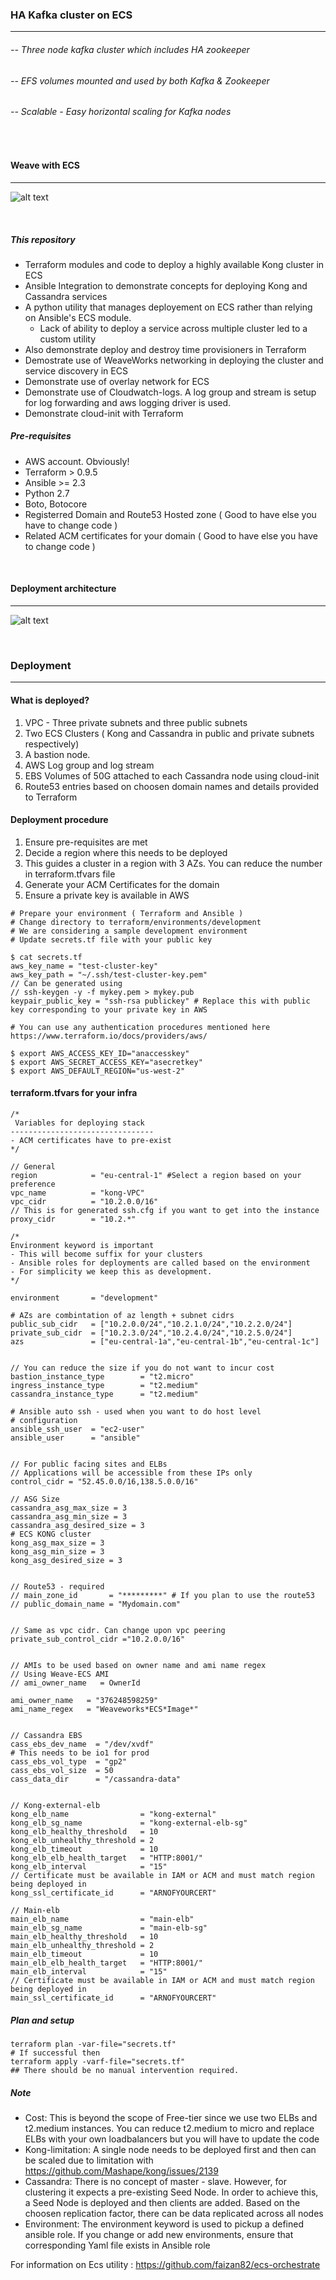 ### HA Kafka cluster on ECS
---  


###### -- Three node kafka cluster which includes HA zookeeper
###### -- EFS volumes mounted and used by both Kafka & Zookeeper
###### -- Scalable - Easy horizontal scaling for Kafka nodes

<br />

#### Weave with ECS
---

![alt text](https://raw.githubusercontent.com/GloballogicPractices/ECS-kafka/master/images/kafka-on-ecs.png)

<br />



##### This repository
- Terraform modules and code to deploy a highly available Kong cluster in ECS
- Ansible Integration to demonstrate concepts for deploying Kong and Cassandra services
- A python utility that manages deployement on ECS rather than relying on Ansible's ECS module.
  -  Lack of ability to deploy a service across multiple cluster led to a custom utility
- Also demonstrate deploy and destroy time provisioners in Terraform
- Demostrate use of WeaveWorks networking in deploying the cluster and service discovery in ECS
- Demonstrate use of overlay network for ECS
- Demonstrate use of Cloudwatch-logs. A log group and stream is setup for log forwarding and aws logging driver is used.
- Demonstrate cloud-init with Terraform




##### Pre-requisites
- AWS account. Obviously!
- Terraform > 0.9.5
- Ansible >= 2.3
- Python 2.7
- Boto, Botocore
- Registerred Domain and Route53 Hosted zone ( Good to have else you have to change code )
- Related ACM certificates for your domain ( Good to have else you have to change code )

<br />

#### Deployment architecture
---
![alt text](https://raw.githubusercontent.com/faizan82/ECS-kong/master/images/kong-architecture.png)


<br />

### Deployment
---
#### What is deployed?
1. VPC - Three private subnets and three public subnets
2. Two ECS Clusters ( Kong and Cassandra in public and private subnets respectively)
3. A bastion node.
4. AWS Log group and log stream
5. EBS Volumes of 50G attached to each Cassandra node using cloud-init
6. Route53 entries based on choosen domain names and details provided to Terraform


#### Deployment procedure
1. Ensure pre-requisites are met
2. Decide a region where this needs to be deployed
3. This guides a cluster in a region with 3 AZs. You can reduce the number in terraform.tfvars file
4. Generate your ACM Certificates for the domain
5. Ensure a private key is available in AWS


```shell
# Prepare your environment ( Terraform and Ansible )
# Change directory to terraform/environments/development
# We are considering a sample development environment
# Update secrets.tf file with your public key

$ cat secrets.tf
aws_key_name = "test-cluster-key"
aws_key_path = "~/.ssh/test-cluster-key.pem"
// Can be generated using
// ssh-keygen -y -f mykey.pem > mykey.pub
keypair_public_key = "ssh-rsa publickey" # Replace this with public key corresponding to your private key in AWS

# You can use any authentication procedures mentioned here https://www.terraform.io/docs/providers/aws/

$ export AWS_ACCESS_KEY_ID="anaccesskey"
$ export AWS_SECRET_ACCESS_KEY="asecretkey"
$ export AWS_DEFAULT_REGION="us-west-2"

```

#### terraform.tfvars for your infra

```shell
/*
 Variables for deploying stack
--------------------------------
- ACM certificates have to pre-exist
*/

// General
region            = "eu-central-1" #Select a region based on your preference
vpc_name          = "kong-VPC"
vpc_cidr          = "10.2.0.0/16"
// This is for generated ssh.cfg if you want to get into the instance
proxy_cidr        = "10.2.*"

/*
Environment keyword is important
- This will become suffix for your clusters
- Ansible roles for deployments are called based on the environment
- For simplicity we keep this as development.
*/

environment       = "development"

# AZs are combintation of az length + subnet cidrs
public_sub_cidr   = ["10.2.0.0/24","10.2.1.0/24","10.2.2.0/24"]
private_sub_cidr  = ["10.2.3.0/24","10.2.4.0/24","10.2.5.0/24"]
azs               = ["eu-central-1a","eu-central-1b","eu-central-1c"]


// You can reduce the size if you do not want to incur cost
bastion_instance_type        = "t2.micro"
ingress_instance_type        = "t2.medium"
cassandra_instance_type      = "t2.medium"

# Ansible auto ssh - used when you want to do host level
# configuration
ansible_ssh_user  = "ec2-user"
ansible_user      = "ansible"


// For public facing sites and ELBs
// Applications will be accessible from these IPs only
control_cidr = "52.45.0.0/16,138.5.0.0/16"

// ASG Size
cassandra_asg_max_size = 3
cassandra_asg_min_size = 3
cassandra_asg_desired_size = 3
# ECS KONG cluster
kong_asg_max_size = 3
kong_asg_min_size = 3
kong_asg_desired_size = 3


// Route53 - required
// main_zone_id       = "*********" # If you plan to use the route53
// public_domain_name = "Mydomain.com"


// Same as vpc cidr. Can change upon vpc peering
private_sub_control_cidr ="10.2.0.0/16"


// AMIs to be used based on owner name and ami name regex
// Using Weave-ECS AMI
// ami_owner_name   = OwnerId

ami_owner_name   = "376248598259"
ami_name_regex   = "Weaveworks*ECS*Image*"


// Cassandra EBS
cass_ebs_dev_name  = "/dev/xvdf"
# This needs to be io1 for prod
cass_ebs_vol_type  = "gp2"
cass_ebs_vol_size  = 50
cass_data_dir      = "/cassandra-data"


// Kong-external-elb
kong_elb_name                = "kong-external"
kong_elb_sg_name             = "kong-external-elb-sg"
kong_elb_healthy_threshold   = 10
kong_elb_unhealthy_threshold = 2
kong_elb_timeout             = 10
kong_elb_elb_health_target   = "HTTP:8001/"
kong_elb_interval            = "15"
// Certificate must be available in IAM or ACM and must match region being deployed in
kong_ssl_certificate_id      = "ARNOFYOURCERT"

// Main-elb
main_elb_name                = "main-elb"
main_elb_sg_name             = "main-elb-sg"
main_elb_healthy_threshold   = 10
main_elb_unhealthy_threshold = 2
main_elb_timeout             = 10
main_elb_elb_health_target   = "HTTP:8001/"
main_elb_interval            = "15"
// Certificate must be available in IAM or ACM and must match region being deployed in
main_ssl_certificate_id      = "ARNOFYOURCERT"
```


##### Plan and setup
```shell
terraform plan -var-file="secrets.tf"
# If successful then
terraform apply -varf-file="secrets.tf"
## There should be no manual intervention required.
```


##### Note
- Cost: This is beyond the scope of Free-tier since we use two ELBs and t2.medium instances. You can reduce t2.medium to micro and replace ELBs with your own loadbalancers but you will have to update the code
- Kong-limitation: A single node needs to be deployed first and then can be scaled due to limitation with https://github.com/Mashape/kong/issues/2139
- Cassandra: There is no concept of master - slave. However, for clustering it expects a pre-existing Seed Node. In order to achieve this, a Seed Node is deployed and then clients are added. Based on the choosen replication factor, there can be data replicated across all nodes
- Environment: The environment keyword is used to pickup a defined ansible role. If you change or add new environments, ensure that corresponding Yaml file exists in Ansible role

For information on Ecs utility : https://github.com/faizan82/ecs-orchestrate
